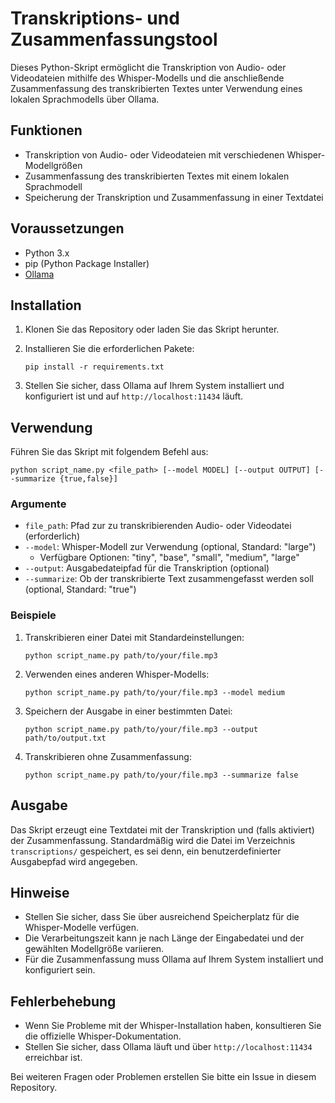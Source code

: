 # Transkriptions- und Zusammenfassungstool

Dieses Python-Skript ermöglicht die Transkription von Audio- oder Videodateien mithilfe des Whisper-Modells und die anschließende Zusammenfassung des transkribierten Textes unter Verwendung eines lokalen Sprachmodells über Ollama.

## Funktionen

- Transkription von Audio- oder Videodateien mit verschiedenen Whisper-Modellgrößen
- Zusammenfassung des transkribierten Textes mit einem lokalen Sprachmodell
- Speicherung der Transkription und Zusammenfassung in einer Textdatei

## Voraussetzungen

- Python 3.x
- pip (Python Package Installer)
- [Ollama](https://ollama.com/)

## Installation

1. Klonen Sie das Repository oder laden Sie das Skript herunter.

2. Installieren Sie die erforderlichen Pakete:

   ```
   pip install -r requirements.txt
   ```

3. Stellen Sie sicher, dass Ollama auf Ihrem System installiert und konfiguriert ist und auf `http://localhost:11434` läuft.

## Verwendung

Führen Sie das Skript mit folgendem Befehl aus:

```
python script_name.py <file_path> [--model MODEL] [--output OUTPUT] [--summarize {true,false}]
```

### Argumente

- `file_path`: Pfad zur zu transkribierenden Audio- oder Videodatei (erforderlich)
- `--model`: Whisper-Modell zur Verwendung (optional, Standard: "large")
  - Verfügbare Optionen: "tiny", "base", "small", "medium", "large"
- `--output`: Ausgabedateipfad für die Transkription (optional)
- `--summarize`: Ob der transkribierte Text zusammengefasst werden soll (optional, Standard: "true")

### Beispiele

1. Transkribieren einer Datei mit Standardeinstellungen:
   ```
   python script_name.py path/to/your/file.mp3
   ```

2. Verwenden eines anderen Whisper-Modells:
   ```
   python script_name.py path/to/your/file.mp3 --model medium
   ```

3. Speichern der Ausgabe in einer bestimmten Datei:
   ```
   python script_name.py path/to/your/file.mp3 --output path/to/output.txt
   ```

4. Transkribieren ohne Zusammenfassung:
   ```
   python script_name.py path/to/your/file.mp3 --summarize false
   ```

## Ausgabe

Das Skript erzeugt eine Textdatei mit der Transkription und (falls aktiviert) der Zusammenfassung. Standardmäßig wird die Datei im Verzeichnis `transcriptions/` gespeichert, es sei denn, ein benutzerdefinierter Ausgabepfad wird angegeben.

## Hinweise

- Stellen Sie sicher, dass Sie über ausreichend Speicherplatz für die Whisper-Modelle verfügen.
- Die Verarbeitungszeit kann je nach Länge der Eingabedatei und der gewählten Modellgröße variieren.
- Für die Zusammenfassung muss Ollama auf Ihrem System installiert und konfiguriert sein.

## Fehlerbehebung

- Wenn Sie Probleme mit der Whisper-Installation haben, konsultieren Sie die offizielle Whisper-Dokumentation.
- Stellen Sie sicher, dass Ollama läuft und über `http://localhost:11434` erreichbar ist.

Bei weiteren Fragen oder Problemen erstellen Sie bitte ein Issue in diesem Repository.